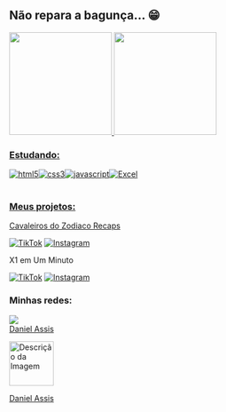 ## Não repara a bagunça... 😁

 <div>
   <a href="https://github.com/danielassis07">
   <img height="185em" src="https://github-readme-stats.vercel.app/api?username=danielassis07&show_icons=true&theme=radical&include_all_commits=true&count_private=true"/>
   <img height="185em" src="https://github-readme-stats.vercel.app/api/top-langs/?username=danielassis07&show_icons=true&theme=radical&include_all_commits=true&count_private=true"/>

### Estudando:
<div style="display: flex;">
  <img align="center" alt="html5" src="https://img.shields.io/badge/HTML5-E34F26?style=for-the-badge&logo=html5&logoColor=white">
  <img align="center" alt="css3" src="https://img.shields.io/badge/CSS3-1572B6?style=for-the-badge&logo=css3&logoColor=white">
  <img align="center" alt="javascript" src="https://img.shields.io/badge/JavaScript-F7DF1E?style=for-the-badge&logo=javascript&logoColor=white">
  <img align="center" alt="Excel" src="https://img.shields.io/badge/Microsoft_Excel-217346?style=for-the-badge&logo=microsoft-excel&logoColor=white">
</div>

 
 <br>
<div> 
  <h3>Meus projetos:</h3>
  <p>Cavaleiros do Zodiaco Recaps</p>
  <p>
    <a href="https://www.tiktok.com/@cavaleirosdozodiacorecap?lang=pt-BR" target="_blank"><img src="https://img.shields.io/badge/TikTok-000000?style=for-the-badge&logo=tiktok&logoColor=white" alt="TikTok"/></a>
    <a href="https://www.instagram.com/cavaleirosdozodiacorecaps/" target="_blank"><img src="https://img.shields.io/badge/Instagram-E4405F?style=for-the-badge&logo=instagram&logoColor=white" alt="Instagram"/></a>
  </p>

  X1 em Um Minuto
  <p>
    <a href="https://www.tiktok.com/@x1emumminuto" target="_blank"><img src="https://img.shields.io/badge/TikTok-000000?style=for-the-badge&logo=tiktok&logoColor=white" alt="TikTok"/></a>
    <a href="https://www.instagram.com/x1emumminuto/" target="_blank"><img src="https://img.shields.io/badge/Instagram-E4405F?style=for-the-badge&logo=instagram&logoColor=white" alt="Instagram"/></a>
  </p>
</div>


  
  ### Minhas redes:
<div> 
  <a href="https://www.linkedin.com/in/danielassis07" target="_blank"><img src="https://img.shields.io/badge/-LinkedIn-%230077B5?style=for-the-badge&logo=linkedin&logoColor=black" target="_blank"></a> 
 
<div class="badge-base LI-profile-badge" data-locale="pt_BR" data-size="large" data-theme="dark" data-type="HORIZONTAL" data-vanity="danielassis07" data-version="v1">
 <a class="badge-base__link LI-simple-link" href="https://br.linkedin.com/in/danielassis07?trk=profile-badge">Daniel Assis</a>
              
  <p>
<img src="https://64.media.tumblr.com/tumblr_mdhtxcB2SB1rnqolfo1_500.gif" width="80" height="80" alt="Descrição da Imagem">
  </p>
</div>

<script src="https://platform.linkedin.com/badges/js/profile.js" async defer type="text/javascript"></script>
<div class="badge-base LI-profile-badge" data-locale="pt_BR" data-size="large" data-theme="dark" data-type="HORIZONTAL" data-vanity="danielassis07" data-version="v1"><a class="badge-base__link LI-simple-link" href="https://br.linkedin.com/in/danielassis07?trk=profile-badge">Daniel Assis</a></div>
              
